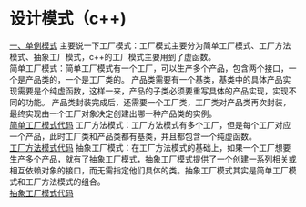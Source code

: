 # 设计模式（c++)
[一、单例模式](https://github.com/happyhk/WorkLearning/blob/master/DesignPattern/%E5%8D%95%E4%BE%8B%E6%A8%A1%E5%BC%8F.cpp)
主要说一下工厂模式：工厂模式主要分为简单工厂模式、工厂方法模式、抽象工厂模式，c++的工厂模式主要用到了虚函数。<br>
简单工厂模式：简单工厂模式有一个工厂，可以生产多个产品，包含两个接口，一个是产品类的，一个是工厂类的。
产品类需要有一个基类，基类中的具体产品实现需要是个纯虚函数，这样一来，产品的子类必须要重写具体的产品实现，实现不同的功能。
产品类封装完成后，还需要一个工厂类，工厂类对产品类再次封装，最终实现由一个工厂对象决定创建出哪一种产品类的实例。<br>
[简单工厂模式代码](https://github.com/happyhk/WorkLearning/blob/master/DesignPattern/%E7%AE%80%E5%8D%95%E5%B7%A5%E5%8E%82%E6%A8%A1%E5%BC%8F.cpp)
工厂方法模式：工厂方法模式有多个工厂，但是每个工厂对应一个产品，此时工厂类和产品类都有基类，并且都包含一个纯虚函数。<br>
[工厂方法模式代码](https://github.com/happyhk/WorkLearning/blob/master/DesignPattern/%E5%B7%A5%E5%8E%82%E6%96%B9%E6%B3%95%E6%A8%A1%E5%BC%8F.cpp)
抽象工厂模式：在工厂方法模式的基础上，如果一个工厂想要生产多个产品，就有了抽象工厂模式，抽象工厂模式提供了一个创建一系列相关或相互依赖对象的接口，而无需指定他们具体的类。抽象工厂模式其实是简单工厂模式和工厂方法模式的组合。<br>
[抽象工厂模式代码](https://github.com/happyhk/WorkLearning/blob/master/DesignPattern/%E6%8A%BD%E8%B1%A1%E5%B7%A5%E5%8E%82%E6%A8%A1%E5%BC%8F.cpp)

